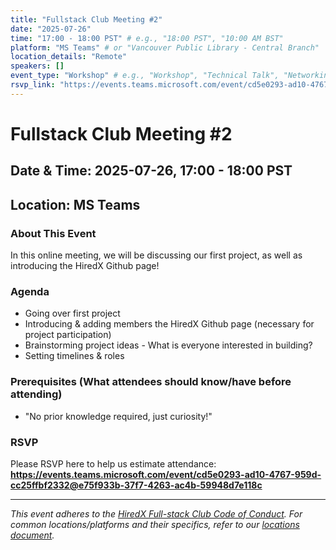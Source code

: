 ```yaml
---
title: "Fullstack Club Meeting #2"
date: "2025-07-26"
time: "17:00 - 18:00 PST" # e.g., "18:00 PST", "10:00 AM BST"
platform: "MS Teams" # or "Vancouver Public Library - Central Branch"
location_details: "Remote"
speakers: []
event_type: "Workshop" # e.g., "Workshop", "Technical Talk", "Networking"
rsvp_link: "https://events.teams.microsoft.com/event/cd5e0293-ad10-4767-959d-cc25ffbf2332@e75f933b-37f7-4263-ac4b-59948d7e118c" # Or link to a GitHub Discussion/Issue
---
```


# Fullstack Club Meeting #2

## Date & Time: 2025-07-26, 17:00 - 18:00 PST
## Location: MS Teams

### About This Event

In this online meeting, we will be discussing our first project, as well as introducing the HiredX Github page! 

### Agenda

* Going over first project
* Introducing & adding members the HiredX Github page (necessary for project participation)
* Brainstorming project ideas - What is everyone interested in building?
* Setting timelines & roles

### Prerequisites (What attendees should know/have before attending)

* "No prior knowledge required, just curiosity!"

### RSVP

Please RSVP here to help us estimate attendance: **https://events.teams.microsoft.com/event/cd5e0293-ad10-4767-959d-cc25ffbf2332@e75f933b-37f7-4263-ac4b-59948d7e118c**

---
*This event adheres to the [HiredX Full-stack Club Code of Conduct](https://github.com/HiredX-Fullstack-Club/.github/blob/main/CODE_OF_CONDUCT.md).*
*For common locations/platforms and their specifics, refer to our [locations document](https://github.DCHiredX-Fullstack-Club/events/blob/main/locations.md).*
